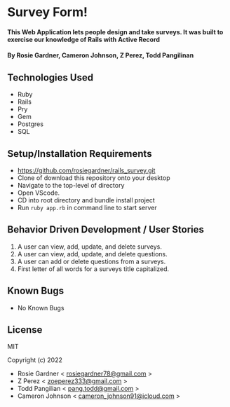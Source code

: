 # Survey Form!

#### This Web Application lets people design and take surveys. It was built to exercise our knowledge of Rails with Active Record

#### By Rosie Gardner, Cameron Johnson, Z Perez, Todd Pangilinan

## Technologies Used

* Ruby
* Rails
* Pry
* Gem
* Postgres
* SQL

## Setup/Installation Requirements

* https://github.com/rosiegardner/rails_survey.git
* Clone of download this repository onto your desktop
* Navigate to the top-level of directory
* Open VScode.
* CD into root directory and bundle install project
* Run `ruby app.rb` in command line to start server

## Behavior Driven Development / User Stories

1) A user can view, add, update, and delete surveys.
2) A user can view, add, update, and delete questions.
3) A user can add or delete questions from a surveys.
4) First letter of all words for a surveys title capitalized.


## Known Bugs

* No Known Bugs

## License

MIT

Copyright (c) 2022 

- Rosie Gardner < rosiegardner78@gmail.com > 
- Z Perez < zoeperez333@gmail.com >
- Todd Pangilian < pang.todd@gmail.com >
- Cameron Johnson < cameron_johnson91@icloud.com >
